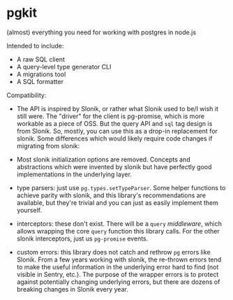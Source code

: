 # pgkit
(almost) everything you need for working with postgres in node.js

Intended to include:

- A raw SQL client
- A query-level type generator CLI
- A migrations tool
- A SQL formatter

Compatibility:

- The API is inspired by Slonik, or rather what Slonik used to be/I wish it still were. The "driver" for the client is pg-promise, which is more workable as a piece of OSS. But the query API and `sql` tag design is from Slonik. So, mostly, you can use this as a drop-in replacement for slonik. Some differences which would likely require code changes if migrating from slonik:

- Most slonik initialization options are removed. Concepts and abstractions which were invented by slonik but have perfectly good implementations in the underlying layer.

- type parsers: just use `pg.types.setTypeParser`. Some helper functions to achieve parity with slonik, and this library's recommendations are available, but they're trivial and you can just as easily implement them yourself.
- interceptors: these don't exist. There will be a `query` _middleware_, which allows wrapping the core `query` function this library calls. For the other slonik interceptors, just us `pg-promise` events.
- custom errors: this library does not catch and rethrow `pg` errors like Slonik. From a few years working with slonik, the re-thrown errors tend to make the useful information in the underlying error hard to find (not visible in Sentry, etc.). The purpose of the wrapper errors is to protect against potentially changing underlying errors, but there are dozens of breaking changes in Slonik every year.

